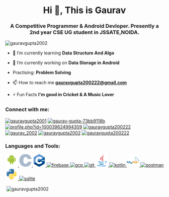 <h1 align="center">Hi 👋, This is Gaurav</h1>
<h3 align="center">A Competitive Programmer & Android Devloper. Presently a 2nd year CSE UG student in JSSATE,NOIDA.</h3>

<p align="left"> <img src="https://komarev.com/ghpvc/?username=gauravgupta2002&label=Profile%20views&color=0e75b6&style=flat" alt="gauravgupta2002" /> </p>

- 🔭 I’m currently learning **Data Structure And Algo**

- 🌱 I’m currently working on **Data Storage in Android**

- Practising: **Problem Solving**

- 📫 How to reach me **gauravgupta200222@gmail.com**

- ⚡ Fun Facts **I'm good in Cricket & A Music Lover**

<h3 align="left">Connect with me:</h3>
<p align="left">
<a href="https://twitter.com/gauravgupta2001" target="blank"><img align="center" src="https://cdn.jsdelivr.net/npm/simple-icons@3.0.1/icons/twitter.svg" alt="gauravgupta2001" height="30" width="40" /></a>
<a href="https://linkedin.com/in/gaurav-gupta-73bb9118b" target="blank"><img align="center" src="https://cdn.jsdelivr.net/npm/simple-icons@3.0.1/icons/linkedin.svg" alt="gaurav-gupta-73bb9118b" height="30" width="40" /></a>
<a href="https://fb.com/profile.php?id=100039624994309" target="blank"><img align="center" src="https://cdn.jsdelivr.net/npm/simple-icons@3.0.1/icons/facebook.svg" alt="profile.php?id=100039624994309" height="30" width="40" /></a>
<a href="https://instagram.com/gauravgupta200222" target="blank"><img align="center" src="https://cdn.jsdelivr.net/npm/simple-icons@3.0.1/icons/instagram.svg" alt="gauravgupta200222" height="30" width="40" /></a>
<a href="https://www.codechef.com/users/gaurav_2002" target="blank"><img align="center" src="https://cdn.jsdelivr.net/npm/simple-icons@3.1.0/icons/codechef.svg" alt="gaurav_2002" height="30" width="40" /></a>
<a href="https://www.hackerrank.com/gauravgupta2002" target="blank"><img align="center" src="https://cdn.jsdelivr.net/npm/simple-icons@3.0.1/icons/hackerrank.svg" alt="gauravgupta2002" height="30" width="40" /></a>
<a href="https://codeforces.com/profile/gauravgupta200222" target="blank"><img align="center" src="https://cdn.jsdelivr.net/npm/simple-icons@3.0.1/icons/codeforces.svg" alt="gauravgupta200222" height="30" width="40" /></a>
</p>

<h3 align="left">Languages and Tools:</h3>
<p align="left"> <a href="https://developer.android.com" target="_blank"> <img src="https://raw.githubusercontent.com/devicons/devicon/master/icons/android/android-original-wordmark.svg" alt="android" width="40" height="40"/> </a> <a href="https://www.cprogramming.com/" target="_blank"> <img src="https://raw.githubusercontent.com/devicons/devicon/master/icons/c/c-original.svg" alt="c" width="40" height="40"/> </a> <a href="https://www.w3schools.com/cpp/" target="_blank"> <img src="https://raw.githubusercontent.com/devicons/devicon/master/icons/cplusplus/cplusplus-original.svg" alt="cplusplus" width="40" height="40"/> </a> <a href="https://firebase.google.com/" target="_blank"> <img src="https://www.vectorlogo.zone/logos/firebase/firebase-icon.svg" alt="firebase" width="40" height="40"/> </a> <a href="https://cloud.google.com" target="_blank"> <img src="https://www.vectorlogo.zone/logos/google_cloud/google_cloud-icon.svg" alt="gcp" width="40" height="40"/> </a> <a href="https://git-scm.com/" target="_blank"> <img src="https://www.vectorlogo.zone/logos/git-scm/git-scm-icon.svg" alt="git" width="40" height="40"/> </a> <a href="https://www.java.com" target="_blank"> <img src="https://raw.githubusercontent.com/devicons/devicon/master/icons/java/java-original.svg" alt="java" width="40" height="40"/> </a> <a href="https://kotlinlang.org" target="_blank"> <img src="https://www.vectorlogo.zone/logos/kotlinlang/kotlinlang-icon.svg" alt="kotlin" width="40" height="40"/> </a> <a href="https://www.mysql.com/" target="_blank"> <img src="https://raw.githubusercontent.com/devicons/devicon/master/icons/mysql/mysql-original-wordmark.svg" alt="mysql" width="40" height="40"/> </a> <a href="https://postman.com" target="_blank"> <img src="https://www.vectorlogo.zone/logos/getpostman/getpostman-icon.svg" alt="postman" width="40" height="40"/> </a> <a href="https://www.python.org" target="_blank"> <img src="https://raw.githubusercontent.com/devicons/devicon/master/icons/python/python-original.svg" alt="python" width="40" height="40"/> </a> <a href="https://www.sqlite.org/" target="_blank"> <img src="https://www.vectorlogo.zone/logos/sqlite/sqlite-icon.svg" alt="sqlite" width="40" height="40"/> </a> </p>

<p>&nbsp;<img align="center" src="https://github-readme-stats.vercel.app/api?username=gauravgupta2002&show_icons=true&locale=en" alt="gauravgupta2002" /></p>

